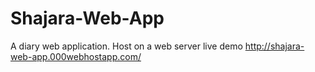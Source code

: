 # Shajara-Web-App
A diary web application.
Host on a web server
live demo http://shajara-web-app.000webhostapp.com/
